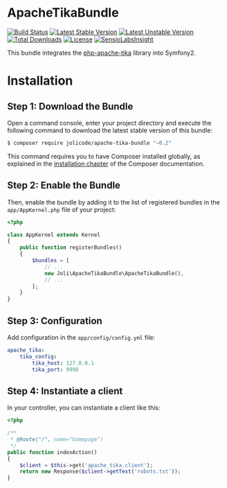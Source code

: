 # ApacheTikaBundle

[![Build Status](https://travis-ci.org/jolicode/ApacheTikaBundle.svg?branch=master)](https://travis-ci.org/jolicode/ApacheTikaBundle)
[![Latest Stable Version](https://poser.pugx.org/jolicode/apache-tika-bundle/v/stable)](https://packagist.org/packages/jolicode/apache-tika-bundle)
[![Latest Unstable Version](https://poser.pugx.org/jolicode/apache-tika-bundle/v/unstable)](https://packagist.org/packages/jolicode/apache-tika-bundle)
[![Total Downloads](https://poser.pugx.org/jolicode/apache-tika-bundle/downloads)](https://packagist.org/packages/jolicode/apache-tika-bundle)
[![License](https://poser.pugx.org/jolicode/apache-tika-bundle/license)](https://packagist.org/packages/jolicode/apache-tika-bundle)
[![SensioLabsInsight](https://insight.sensiolabs.com/projects/a80176e6-ecea-42a6-a707-2b9dc5d641d3/mini.png)](https://insight.sensiolabs.com/projects/a80176e6-ecea-42a6-a707-2b9dc5d641d3)

This bundle integrates the [php-apache-tika](https://github.com/vaites/php-apache-tika) library into Symfony2.

Installation
============

Step 1: Download the Bundle
---------------------------

Open a command console, enter your project directory and execute the
following command to download the latest stable version of this bundle:

```bash
$ composer require jolicode/apache-tika-bundle "~0.2"
```

This command requires you to have Composer installed globally, as explained
in the [installation chapter](https://getcomposer.org/doc/00-intro.md)
of the Composer documentation.

Step 2: Enable the Bundle
-------------------------

Then, enable the bundle by adding it to the list of registered bundles
in the `app/AppKernel.php` file of your project:

```php
<?php

class AppKernel extends Kernel
{
    public function registerBundles()
    {
        $bundles = [
            // ...
            new Joli\ApacheTikaBundle\ApacheTikaBundle(),
            // ...
        ];
    }
}
```

Step 3: Configuration
-------------------------

Add configuration in the `app/config/config.yml` file:

```yaml
apache_tika:
    tika_config:
        tika_host: 127.0.0.1
        tika_port: 9998
```

Step 4: Instantiate a client
-------------------------

In your controller, you can instantiate a client like this:

```php
<?php

/**
 * @Route("/", name="homepage")
 */
public function indexAction()
{
    $client = $this->get('apache_tika.client');
    return new Response($client->getText('robots.txt'));
}
```
